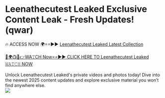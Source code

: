 # Leenathecutest Leaked Exclusive Content Leak - Fresh Updates! (qwar)

🔥 ACCESS NOW 🌍==►► <a href="https://tinyurl.com/kvy9nzfs" rel="nofollow">Leenathecutest Leaked Latest Collection</a>
<br><br>
[🔴🌍📺📱👉WA𝚃CH Now==►► CLICK HERE TO Leenathecutest Leaked 𝚆𝙰𝚃𝙲𝙷 NOW](https://tinyurl.com/kvy9nzfs)
<br><br>
Unlock Leenathecutest Leaked's private videos and photos today! Dive into the newest 2025 content updates and explore exclusive material you won’t find anywhere else.
<br>
<a href="https://tinyurl.com/kvy9nzfs" rel="nofollow" data-target="animated-image.originalLink"><img src="https://camo.githubusercontent.com/8a4f000d20f83aca3bf7ec5f350d767afa0574a8a352519fd8cfa583a6f93a33/68747470733a2f2f692e696d6775722e636f6d2f644a486b345a712e676966" data-canonical-src="https://i.imgur.com/dJHk4Zq.gif" style="max-width: 100%; display: inline-block;" data-target="animated-image.originalImage"></a>
<br>
